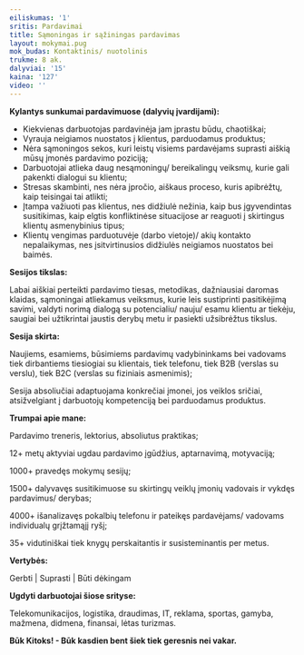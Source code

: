 ```yaml
---
eiliskumas: '1'
sritis: Pardavimai
title: Sąmoningas ir sąžiningas pardavimas
layout: mokymai.pug
mok_budas: Kontaktinis/ nuotolinis
trukme: 8 ak.
dalyviai: '15'
kaina: '127'
video: ''
---
```

**Kylantys sunkumai pardavimuose (dalyvių įvardijami): <!--more-->**

* Kiekvienas darbuotojas pardavinėja jam įprastu būdu, chaotiškai;
* Vyrauja neigiamos nuostatos į klientus, parduodamus produktus;
* Nėra sąmoningos sekos, kuri leistų visiems pardavėjams suprasti aiškią mūsų įmonės pardavimo poziciją;
* Darbuotojai atlieka daug nesąmoningų/ bereikalingų veiksmų, kurie gali pakenkti dialogui su klientu;
* Stresas skambinti, nes nėra įpročio, aiškaus proceso, kuris apibrėžtų, kaip teisingai tai atlikti;
* Įtampa važiuoti pas klientus, nes didžiulė nežinia, kaip bus įgyvendintas susitikimas, kaip elgtis konfliktinėse situacijose ar reaguoti į skirtingus klientų asmenybinius tipus;
* Klientų vengimas parduotuvėje (darbo vietoje)/ akių kontakto nepalaikymas, nes įsitvirtinusios didžiulės neigiamos nuostatos bei baimės.

**Sesijos tikslas:**

Labai aiškiai perteikti pardavimo tiesas, metodikas, dažniausiai daromas klaidas, sąmoningai atliekamus veiksmus, kurie leis sustiprinti pasitikėjimą savimi, valdyti norimą dialogą su potencialiu/ nauju/ esamu klientu ar tiekėju, saugiai bei užtikrintai jaustis derybų metu ir pasiekti užsibrėžtus tikslus.

**Sesija skirta:**

Naujiems, esamiems, būsimiems pardavimų vadybininkams bei vadovams tiek dirbantiems tiesiogiai su klientais, tiek telefonu, tiek B2B (verslas su verslu), tiek B2C (verslas su fiziniais asmenimis);

Sesija absoliučiai adaptuojama konkrečiai įmonei, jos veiklos sričiai, atsižvelgiant į darbuotojų kompetenciją bei parduodamus produktus.

**Trumpai apie mane:**

Pardavimo treneris, lektorius, absoliutus praktikas;

12+ metų aktyviai ugdau pardavimo įgūdžius, aptarnavimą, motyvaciją;

1000+ pravedęs mokymų sesijų;

1500+ dalyvavęs susitikimuose su skirtingų veiklų įmonių vadovais ir vykdęs pardavimus/ derybas;

4000+ išanalizavęs pokalbių telefonu ir pateikęs pardavėjams/ vadovams individualų grįžtamąjį ryšį;

35+ vidutiniškai tiek knygų perskaitantis ir susisteminantis per metus.

**Vertybės:**

Gerbti | Suprasti | Būti dėkingam

**Ugdyti darbuotojai šiose srityse:**

Telekomunikacijos, logistika, draudimas, IT, reklama, sportas, gamyba, mažmena, didmena, finansai, lėtas turizmas.

**Būk Kitoks! - Būk kasdien bent šiek tiek geresnis nei vakar.**
